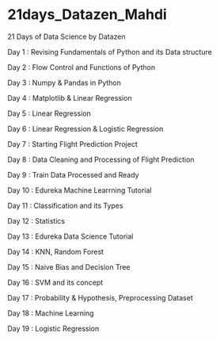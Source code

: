 # 21days_Datazen_Mahdi
21 Days of Data Science by Datazen

Day 1 : Revising Fundamentals of Python and its Data structure

Day 2 : Flow Control and Functions of Python

Day 3 : Numpy & Pandas  in Python

Day 4 : Matplotlib & Linear Regression

Day 5 : Linear Regression

Day 6 : Linear Regression & Logistic Regression

Day 7 : Starting Flight Prediction Project 

Day 8 : Data Cleaning and Processing of Flight Prediction

Day 9 : Train Data Processed and Ready

Day 10 : Edureka Machine Learrning Tutorial

Day 11 : Classification and its Types

Day 12 : Statistics

Day 13 : Edureka Data Science Tutorial

Day 14 : KNN, Random Forest

Day 15 : Naive Bias and Decision Tree

Day 16 : SVM and its concept

Day 17 : Probability & Hypothesis, Preprocessing Dataset

Day 18 : Machine Learning

Day 19 : Logistic Regression
